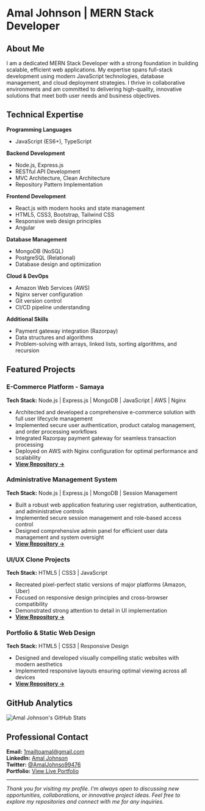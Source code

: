 # Amal Johnson | MERN Stack Developer

## About Me
I am a dedicated MERN Stack Developer with a strong foundation in building scalable, efficient web applications. My expertise spans full-stack development using modern JavaScript technologies, database management, and cloud deployment strategies. I thrive in collaborative environments and am committed to delivering high-quality, innovative solutions that meet both user needs and business objectives.

## Technical Expertise

**Programming Languages**
- JavaScript (ES6+), TypeScript

**Backend Development**
- Node.js, Express.js
- RESTful API Development
- MVC Architecture, Clean Architecture
- Repository Pattern Implementation

**Frontend Development**
- React.js with modern hooks and state management
- HTML5, CSS3, Bootstrap, Tailwind CSS
- Responsive web design principles
- Angular 

**Database Management**
- MongoDB (NoSQL)
- PostgreSQL (Relational)
- Database design and optimization

**Cloud & DevOps**
- Amazon Web Services (AWS)
- Nginx server configuration
- Git version control
- CI/CD pipeline understanding

**Additional Skills**
- Payment gateway integration (Razorpay)
- Data structures and algorithms
- Problem-solving with arrays, linked lists, sorting algorithms, and recursion

## Featured Projects

### E-Commerce Platform - Samaya
**Tech Stack:** Node.js | Express.js | MongoDB | JavaScript | AWS | Nginx
- Architected and developed a comprehensive e-commerce solution with full user lifecycle management
- Implemented secure user authentication, product catalog management, and order processing workflows
- Integrated Razorpay payment gateway for seamless transaction processing
- Deployed on AWS with Nginx configuration for optimal performance and scalability
- **[View Repository →](https://github.com/Amalzgit/Samaya)**

### Administrative Management System
**Tech Stack:** Node.js | Express.js | MongoDB | Session Management
- Built a robust web application featuring user registration, authentication, and administrative controls
- Implemented secure session management and role-based access control
- Designed comprehensive admin panel for efficient user data management and system oversight
- **[View Repository →](https://github.com/Amalzgit/Samaya)**

### UI/UX Clone Projects
**Tech Stack:** HTML5 | CSS3 | JavaScript
- Recreated pixel-perfect static versions of major platforms (Amazon, Uber)
- Focused on responsive design principles and cross-browser compatibility
- Demonstrated strong attention to detail in UI implementation
- **[View Repository →](https://github.com/Amalzgit?tab=repositories)**

### Portfolio & Static Web Design
**Tech Stack:** HTML5 | CSS3 | Responsive Design
- Designed and developed visually compelling static websites with modern aesthetics
- Implemented responsive layouts ensuring optimal viewing across all devices
- **[View Repository →](https://github.com/Amalzgit?tab=repositories)**

## GitHub Analytics
![Amal Johnson's GitHub Stats](https://github-readme-stats.vercel.app/api?username=Amalzgit&show_icons=true&theme=radical)

## Professional Contact

**Email:** [1mailtoamal@gmail.com](mailto:1mailtoamal@gmail.com)  
**LinkedIn:** [Amal Johnson](https://www.linkedin.com/in/amal-johnson-ofl)  
**Twitter:** [@AmalJohnso99476](https://x.com/AmalJohnso99476?t=szJe8-7B_0IiEooyZFgCGg&s=08&mx=2)  
**Portfolio:** [View Live Portfolio](https://amalzgit.github.io/Portfolio/)

---

*Thank you for visiting my profile. I'm always open to discussing new opportunities, collaborations, or innovative project ideas. Feel free to explore my repositories and connect with me for any inquiries.*
